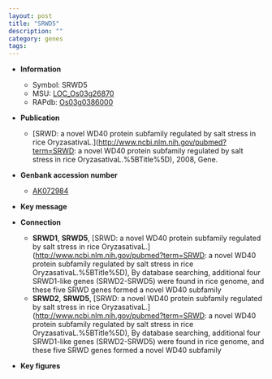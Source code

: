 ```yaml
---
layout: post
title: "SRWD5"
description: ""
category: genes
tags: 
---
```


* **Information**  
    + Symbol: SRWD5  
    + MSU: [LOC_Os03g26870](http://rice.plantbiology.msu.edu/cgi-bin/ORF_infopage.cgi?orf=LOC_Os03g26870)  
    + RAPdb: [Os03g0386000](http://rapdb.dna.affrc.go.jp/viewer/gbrowse_details/irgsp1?name=Os03g0386000)  

* **Publication**  
    + [SRWD: a novel WD40 protein subfamily regulated by salt stress in rice OryzasativaL.](http://www.ncbi.nlm.nih.gov/pubmed?term=SRWD: a novel WD40 protein subfamily regulated by salt stress in rice OryzasativaL.%5BTitle%5D), 2008, Gene.

* **Genbank accession number**  
    + [AK072984](http://www.ncbi.nlm.nih.gov/nuccore/AK072984)

* **Key message**  

* **Connection**  
    + __SRWD1__, __SRWD5__, [SRWD: a novel WD40 protein subfamily regulated by salt stress in rice OryzasativaL.](http://www.ncbi.nlm.nih.gov/pubmed?term=SRWD: a novel WD40 protein subfamily regulated by salt stress in rice OryzasativaL.%5BTitle%5D), By database searching, additional four SRWD1-like genes (SRWD2-SRWD5) were found in rice genome, and these five SRWD genes formed a novel WD40 subfamily
    + __SRWD2__, __SRWD5__, [SRWD: a novel WD40 protein subfamily regulated by salt stress in rice OryzasativaL.](http://www.ncbi.nlm.nih.gov/pubmed?term=SRWD: a novel WD40 protein subfamily regulated by salt stress in rice OryzasativaL.%5BTitle%5D), By database searching, additional four SRWD1-like genes (SRWD2-SRWD5) were found in rice genome, and these five SRWD genes formed a novel WD40 subfamily

* **Key figures**  


